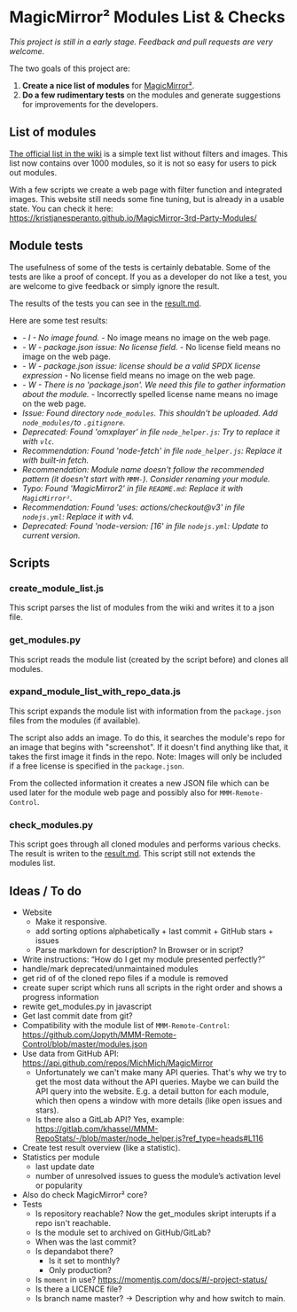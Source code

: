 # MagicMirror² Modules List & Checks

_This project is still in a early stage. Feedback and pull requests are very welcome._

The two goals of this project are:

1. **Create a nice list of modules** for [MagicMirror²](https://magicmirror.builders/).
2. **Do a few rudimentary tests** on the modules and generate suggestions for improvements for the developers.

## List of modules

[The official list in the wiki](https://github.com/MichMich/MagicMirror/wiki/3rd-party-modules) is a simple text list without filters and images. This list now contains over 1000 modules, so it is not so easy for users to pick out modules.

With a few scripts we create a web page with filter function and integrated images. This website still needs some fine tuning, but is already in a usable state. You can check it here: <https://kristjanesperanto.github.io/MagicMirror-3rd-Party-Modules/>

## Module tests

The usefulness of some of the tests is certainly debatable. Some of the tests are like a proof of concept. If you as a developer do not like a test, you are welcome to give feedback or simply ignore the result.

The results of the tests you can see in the [result.md](result.md).

Here are some test results:

- _- I - No image found._ - No image means no image on the web page.
- _- W - package.json issue: No license field._ - No license field means no image on the web page.
- _- W - package.json issue: license should be a valid SPDX license expression_ - No license field means no image on the web page.
- _- W - There is no 'package.json'. We need this file to gather information about the module._ - Incorrectly spelled license name means no image on the web page.
- _Issue: Found directory `node_modules`. This shouldn't be uploaded. Add `node_modules/`to `.gitignore`._
- _Deprecated: Found 'omxplayer' in file `node_helper.js`: Try to replace it with `vlc`._
- _Recommendation: Found 'node-fetch' in file `node_helper.js`: Replace it with built-in fetch._
- _Recommendation: Module name doesn't follow the recommended pattern (it doesn't start with `MMM-`). Consider renaming your module._
- _Typo: Found 'MagicMirror2' in file `README.md`: Replace it with `MagicMirror²`._
- _Recommendation: Found 'uses: actions/checkout@v3' in file `nodejs.yml`: Replace it with v4._
- _Deprecated: Found 'node-version: [16' in file `nodejs.yml`: Update to current version._

## Scripts

### create_module_list.js

This script parses the list of modules from the wiki and writes it to a json file.

### get_modules.py

This script reads the module list (created by the script before) and clones all modules.

### expand_module_list_with_repo_data.js

This script expands the module list with information from the `package.json` files from the modules (if available).

The script also adds an image. To do this, it searches the module's repo for an image that begins with "screenshot". If it doesn't find anything like that, it takes the first image it finds in the repo.
Note: Images will only be included if a free license is specified in the `package.json`.

From the collected information it creates a new JSON file which can be used later for the module web page and possibly also for `MMM-Remote-Control`.

### check_modules.py

This script goes through all cloned modules and performs various checks. The result is writen to the [result.md](result.md). This script still not extends the modules list.

## Ideas / To do

- Website
  - Make it responsive.
  - add sorting options alphabetically + last commit + GitHub stars + issues
  - Parse markdown for description? In Browser or in script?
- Write instructions: “How do I get my module presented perfectly?”
- handle/mark deprecated/unmaintained modules
- get rid of of the cloned repo files if a module is removed
- create super script which runs all scripts in the right order and shows a progress information
- rewite get_modules.py in javascript
- Get last commit date from git?
- Compatibility with the module list of `MMM-Remote-Control`: <https://github.com/Jopyth/MMM-Remote-Control/blob/master/modules.json>
- Use data from GitHub API: <https://api.github.com/repos/MichMich/MagicMirror>
  - Unfortunately we can't make many API queries. That's why we try to get the most data without the API queries.
    Maybe we can build the API query into the website. E.g. a detail button for each module, which then opens a window with more details (like open issues and stars).
  - Is there also a GitLab API? Yes, example: <https://gitlab.com/khassel/MMM-RepoStats/-/blob/master/node_helper.js?ref_type=heads#L116>
- Create test result overview (like a statistic).
- Statistics per module
  - last update date
  - number of unresolved issues to guess the module’s activation level or popularity
- Also do check MagicMirror² core?
- Tests
  - Is repository reachable? Now the get_modules skript interupts if a repo isn't reachable.
  - Is the module set to archived on GitHub/GitLab?
  - When was the last commit?
  - Is depandabot there?
    - Is it set to monthly?
    - Only production?
  - Is `moment` in use? <https://momentjs.com/docs/#/-project-status/>
  - Is there a LICENCE file?
  - Is branch name master? -> Description why and how switch to main.
